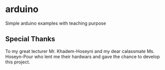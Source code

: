 # arduino
Simple arduino examples with teaching purpose

## Special Thanks
To my great lecturer Mr. Khadem-Hoseyni and my dear calassmate Ms. Hoseyn-Pour who lent me their hardwars and gave the chance to develop this project.


